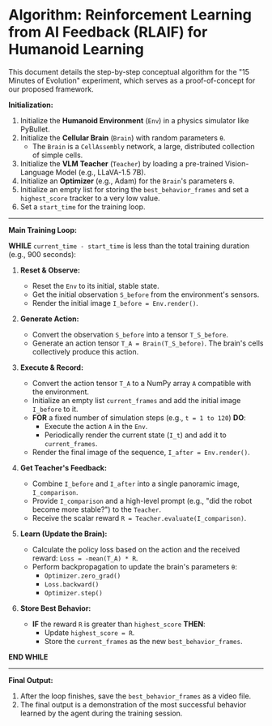 # Algorithm: Reinforcement Learning from AI Feedback (RLAIF) for Humanoid Learning

This document details the step-by-step conceptual algorithm for the "15 Minutes of Evolution" experiment, which serves as a proof-of-concept for our proposed framework.

**Initialization:**

1.  Initialize the **Humanoid Environment** (`Env`) in a physics simulator like PyBullet.
2.  Initialize the **Cellular Brain** (`Brain`) with random parameters `θ`.
    *   The `Brain` is a `CellAssembly` network, a large, distributed collection of simple cells.
3.  Initialize the **VLM Teacher** (`Teacher`) by loading a pre-trained Vision-Language Model (e.g., LLaVA-1.5 7B).
4.  Initialize an **Optimizer** (e.g., Adam) for the `Brain`'s parameters `θ`.
5.  Initialize an empty list for storing the `best_behavior_frames` and set a `highest_score` tracker to a very low value.
6.  Set a `start_time` for the training loop.

---

**Main Training Loop:**

**WHILE** `current_time - start_time` is less than the total training duration (e.g., 900 seconds):

1.  **Reset & Observe:**
    *   Reset the `Env` to its initial, stable state.
    *   Get the initial observation `S_before` from the environment's sensors.
    *   Render the initial image `I_before = Env.render()`.

2.  **Generate Action:**
    *   Convert the observation `S_before` into a tensor `T_S_before`.
    *   Generate an action tensor `T_A = Brain(T_S_before)`. The brain's cells collectively produce this action.

3.  **Execute & Record:**
    *   Convert the action tensor `T_A` to a NumPy array `A` compatible with the environment.
    *   Initialize an empty list `current_frames` and add the initial image `I_before` to it.
    *   **FOR** a fixed number of simulation steps (e.g., `t = 1 to 120`) **DO**:
        *   Execute the action `A` in the `Env`.
        *   Periodically render the current state (`I_t`) and add it to `current_frames`.
    *   Render the final image of the sequence, `I_after = Env.render()`.

4.  **Get Teacher's Feedback:**
    *   Combine `I_before` and `I_after` into a single panoramic image, `I_comparison`.
    *   Provide `I_comparison` and a high-level prompt (e.g., "did the robot become more stable?") to the `Teacher`.
    *   Receive the scalar reward `R = Teacher.evaluate(I_comparison)`.

5.  **Learn (Update the Brain):**
    *   Calculate the policy loss based on the action and the received reward: `Loss = -mean(T_A) * R`.
    *   Perform backpropagation to update the brain's parameters `θ`:
        *   `Optimizer.zero_grad()`
        *   `Loss.backward()`
        *   `Optimizer.step()`

6.  **Store Best Behavior:**
    *   **IF** the reward `R` is greater than `highest_score` **THEN**:
        *   Update `highest_score = R`.
        *   Store the `current_frames` as the new `best_behavior_frames`.

**END WHILE**

---

**Final Output:**

1.  After the loop finishes, save the `best_behavior_frames` as a video file.
2.  The final output is a demonstration of the most successful behavior learned by the agent during the training session.
